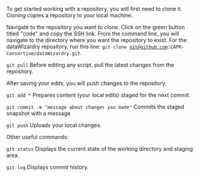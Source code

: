 
To get started working with a repository, you will first need to clone it. Cloning copies a repository to your local machine.

Navigate to the repository you want to clone. Click on the green button titled "code" and copy the SSH link. From the command line, you will navigate to the
directory where you want the repository to exist. For the dataWizardry repository, run this line: <code>git clone git@github.com:CAPR-Consortium/dataWizardry.git</code>.


<code>git pull</code>          Before editing any script, pull the latest changes from the repository.

After saving your edits, you will push changes to the repository.

<code>git add *</code>         Prepares content (your local edits) staged for the next commit.

<code>git commit -m "message about changes you made"</code>          Commits the staged snapshot with a message

<code>git push</code>          Uploads your local changes.

Other useful commands:

<code>git status</code>          Displays the current state of the working directory and staging area.

<code>git log</code>         Displays commit history.
